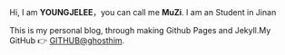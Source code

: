 


<p>Hi, I am <strong>YOUNGJELEE</strong>，you can call me <strong>MuZi</strong>. I am an Student in Jinan</p>

<p>This is my personal blog, through making Github Pages and Jekyll.My GitHub  👉 <a href="http://github.com/ghosthim">GITHUB@ghosthim</a>.</p>





